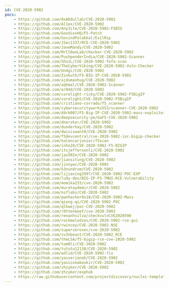 ```yaml
---
id: CVE-2020-5902
pocs:
    - https://github.com/0xAbdullah/CVE-2020-5902
    - https://github.com/Al1ex/CVE-2020-5902
    - https://github.com/Any3ite/CVE-2020-5902-F5BIG
    - https://github.com/GoodiesHQ/F5-Patch
    - https://github.com/GovindPalakkal/EvilRip
    - https://github.com/JSec1337/RCE-CVE-2020-5902
    - https://github.com/JaneMandy/CVE-2020-5902
    - https://github.com/MrCl0wnLab/checker-CVE-2020-5902
    - https://github.com/PushpenderIndia/CVE-2020-5902-Scanner
    - https://github.com/Shu1L/CVE-2020-5902-fofa-scan
    - https://github.com/TheCyberViking/CVE-2020-5902-Vuln-Checker
    - https://github.com/Un4gi/CVE-2020-5902
    - https://github.com/Zinkuth/F5-BIG-IP-CVE-2020-5902
    - https://github.com/ajdumanhug/CVE-2020-5902
    - https://github.com/aqhmal/CVE-2020-5902-Scanner
    - https://github.com/ar0dd/CVE-2020-5902
    - https://github.com/corelight-ricky/CVE-2020-5902-F5BigIP
    - https://github.com/corelight/CVE-2020-5902-F5BigIP
    - https://github.com/cristiano-corrado/f5_scanner
    - https://github.com/cybersecurityworks553/scanner-CVE-2020-5902
    - https://github.com/d4rk007/F5-Big-IP-CVE-2020-5902-mass-exploiter
    - https://github.com/deepsecurity-pe/GoF5-CVE-2020-5902
    - https://github.com/dnerzker/CVE-2020-5902
    - https://github.com/dunderhay/CVE-2020-5902
    - https://github.com/dwisiswant0/CVE-2020-5902
    - https://github.com/f5devcentral/cve-2020-5902-ioc-bigip-checker
    - https://github.com/halencarjunior/f5scan
    - https://github.com/inho28/CVE-2020-5902-F5-BIGIP
    - https://github.com/itsjeffersonli/CVE-2020-5902
    - https://github.com/jas502n/CVE-2020-5902
    - https://github.com/jiansiting/CVE-2020-5902
    - https://github.com/jinnywc/CVE-2020-5902
    - https://github.com/k3nundrum/CVE-2020-5902
    - https://github.com/lijiaxing1997/CVE-2020-5902-POC-EXP
    - https://github.com/ludy-dev/BIG-IP-F5-TMUI-RCE-Vulnerability
    - https://github.com/momika233/cve-2020-5902
    - https://github.com/murataydemir/CVE-2020-5902
    - https://github.com/nsflabs/CVE-2020-5902
    - https://github.com/pwnhacker0x18/CVE-2020-5902-Mass
    - https://github.com/qiong-qi/CVE-2020-5902-POC
    - https://github.com/qlkwej/poc-CVE-2020-5902
    - https://github.com/r0ttenbeef/cve-2020-5902
    - https://github.com/renanhsilva/checkvulnCVE2020590
    - https://github.com/rockmelodies/CVE-2020-5902-rce-gui
    - https://github.com/rwincey/CVE-2020-5902-NSE
    - https://github.com/superzerosec/cve-2020-5902
    - https://github.com/sv3nbeast/CVE-2020-5902_RCE
    - https://github.com/theLSA/f5-bigip-rce-cve-2020-5902
    - https://github.com/tom0li/CVE-2020-5902
    - https://github.com/tututu12138/CVE-2020-5902
    - https://github.com/wdlid/CVE-2020-5902-fix
    - https://github.com/yasserjanah/CVE-2020-5902
    - https://github.com/yassineaboukir/CVE-2020-5902
    - https://github.com/zhzyker/CVE-2020-5902
    - https://github.com/zhzyker/exphub
    - https://raw.githubusercontent.com/projectdiscovery/nuclei-templates/master/cves/CVE-2020-5902.yaml
---
```

